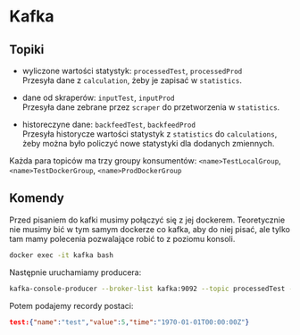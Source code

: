 # Kafka

## Topiki

- wyliczone wartości statystyk: `processedTest`, `processedProd`  
    Przesyła dane z `calculation`, żeby je zapisać w `statistics`.

- dane od skraperów: `inputTest`, `inputProd`  
    Przesyła dane zebrane przez `scraper` do przetworzenia w `statistics`.

- historeczyne dane: `backfeedTest`, `backfeedProd`  
    Przesyła historycze wartości statystyk z `statistics` do `calculations`, żeby można było policzyć nowe statystyki dla dodanych zmiennych.

Każda para topiców ma trzy groupy konsumentów: `<name>TestLocalGroup`, `<name>TestDockerGroup`, `<name>ProdDockerGroup`

## Komendy

Przed pisaniem do kafki musimy połączyć się z jej dockerem. Teoretycznie nie musimy bić w tym samym dockerze co kafka, aby do niej pisać, ale tylko tam mamy polecenia pozwalające robić to z poziomu konsoli.
```sh
docker exec -it kafka bash
```

Następnie uruchamiamy producera:
```sh
kafka-console-producer --broker-list kafka:9092 --topic processedTest --property "parse.key=true" --property "key.separator=:"
```

Potem podajemy recordy postaci: 
```json
test:{"name":"test","value":5,"time":"1970-01-01T00:00:00Z"}
```